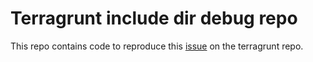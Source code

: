 # Terragrunt include dir debug repo

This repo contains code to reproduce this [issue]() on the terragrunt repo.
